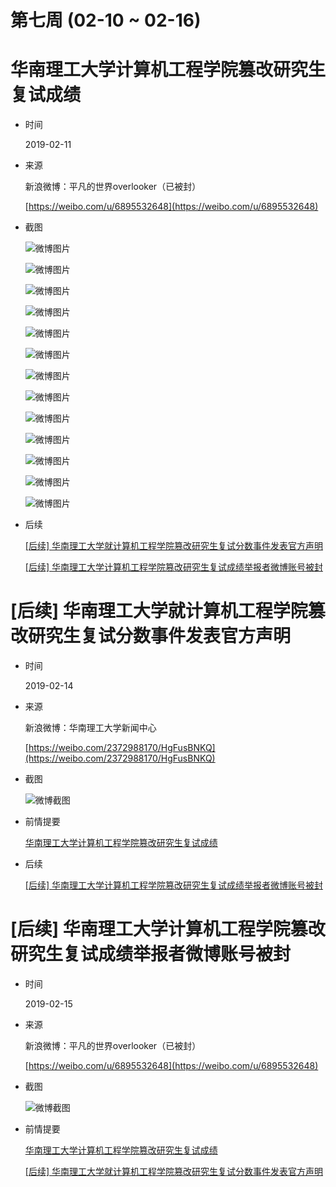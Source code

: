 第七周 (02-10 ~ 02-16)
======

# 华南理工大学计算机工程学院篡改研究生复试成绩

+ 时间

    2019-02-11
    
+ 来源

    新浪微博：平凡的世界overlooker（已被封）
    
    [https://weibo.com/u/6895532648](https://weibo.com/u/6895532648)

+ 截图
    
    ![微博图片](assets/2019-02-11-scut-01.jpg)
    
    ![微博图片](assets/2019-02-11-scut-02.jpg)
    
    ![微博图片](assets/2019-02-11-scut-03.jpg)
    
    ![微博图片](assets/2019-02-11-scut-04.jpg)
    
    ![微博图片](assets/2019-02-11-scut-05.jpg)
    
    ![微博图片](assets/2019-02-11-scut-06.jpg)
    
    ![微博图片](assets/2019-02-11-scut-07.jpg)
    
    ![微博图片](assets/2019-02-11-scut-08.jpg)
    
    ![微博图片](assets/2019-02-11-scut-09.jpg)
    
    ![微博图片](assets/2019-02-11-scut-10.jpg)
    
    ![微博图片](assets/2019-02-11-scut-11.jpg)
    
    ![微博图片](assets/2019-02-11-scut-12.jpg)
    
    ![微博图片](assets/2019-02-11-scut-13.jpg)
    
+ 后续

    [\[后续\] 华南理工大学就计算机工程学院篡改研究生复试分数事件发表官方声明](#后续-华南理工大学就计算机工程学院篡改研究生复试分数事件发表官方声明)

    [\[后续\] 华南理工大学计算机工程学院篡改研究生复试成绩举报者微博账号被封](#后续-华南理工大学计算机工程学院篡改研究生复试成绩举报者微博账号被封)

# [后续] 华南理工大学就计算机工程学院篡改研究生复试分数事件发表官方声明
    
+ 时间

    2019-02-14
    
+ 来源

    新浪微博：华南理工大学新闻中心
    
    [https://weibo.com/2372988170/HgFusBNKQ](https://weibo.com/2372988170/HgFusBNKQ)
    
+ 截图

    ![微博截图](assets/2019-02-14-scut-notice.png)
    
+ 前情提要

    [华南理工大学计算机工程学院篡改研究生复试成绩](#华南理工大学计算机工程学院篡改研究生复试成绩)

+ 后续

    [\[后续\] 华南理工大学计算机工程学院篡改研究生复试成绩举报者微博账号被封](#后续-华南理工大学计算机工程学院篡改研究生复试成绩举报者微博账号被封)

# [后续] 华南理工大学计算机工程学院篡改研究生复试成绩举报者微博账号被封

+ 时间

    2019-02-15
    
+ 来源

    新浪微博：平凡的世界overlooker（已被封）
    
    [https://weibo.com/u/6895532648](https://weibo.com/u/6895532648)
    
+ 截图

    ![微博截图](assets/2019-02-15-scut-weibo-banned.png)

+ 前情提要

    [华南理工大学计算机工程学院篡改研究生复试成绩](#华南理工大学计算机工程学院篡改研究生复试成绩)

    [\[后续\] 华南理工大学就计算机工程学院篡改研究生复试分数事件发表官方声明](#后续-华南理工大学就计算机工程学院篡改研究生复试分数事件发表官方声明)
